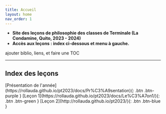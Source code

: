 ```yaml
---
title: Accueil
layout: home
nav_order: 1
---
```


- **Site des leçons de philosophie des classes de Terminale (La Condamine, Quito, 2023 - 2024)**  
- **Accès aux leçons : index ci-dessous et menu à gauche.** 

ajouter biblio, liens, et faire une TOC

---  
## Index des leçons
<span class="fs-3">
[Présentation de l'année](https://rollauda.github.io/pt2023/docs/Pr%C3%A9sentation){: .btn .btn-purple }  
[Leçon 1](https://rollauda.github.io/pt2023/docs/Le%C3%A7on1/){: .btn .btn-green }  
[Leçon 2](http://rollauda.github.io/pt2023/){: .btn .btn-blue }  
</span>  
